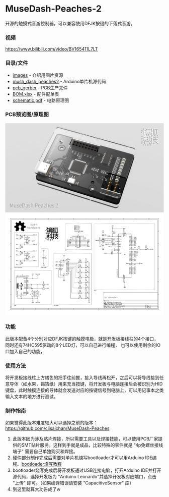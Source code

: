 # MuseDash-Peaches-2
开源的触摸式音游控制器，可以兼容使用DFJK按键的下落式音游。

### 视频
<https://www.bilibili.com/video/BV165411L7LT>

### 目录/文件
- [images](https://github.com/ciisaichan/MuseDash-Peaches-2/tree/main/images "images") - 介绍用图片资源
- [mush_dash_peaches2](https://github.com/ciisaichan/MuseDash-Peaches-2/tree/main/mush_dash_peaches2 "mush_dash_peaches2") - Arduino单片机源代码
- [pcb_gerber](https://github.com/ciisaichan/MuseDash-Peaches-2/tree/main/pcb_gerber "pcb_gerber") - PCB生产文件
- [BOM.xlsx](https://github.com/ciisaichan/MuseDash-Peaches-2/blob/main/BOM.xlsx "BOM.xlsx") - 配件配单表
- [schematic.pdf](https://github.com/ciisaichan/MuseDash-Peaches-2/blob/main/schematic.pdf "schematic.pdf") - 电路原理图

### PCB预览图/原理图
![PCB预览图](https://raw.githubusercontent.com/ciisaichan/MuseDash-Peaches-2/main/images/pcb2.jpg)
![电路原理图](https://raw.githubusercontent.com/ciisaichan/MuseDash-Peaches-2/main/images/sch.jpg)

### 功能
此版本配备4个分别对应DFJK按键的触摸电极，就是开发板接线柱的4个接口，
同时还有74HC595驱动的8个LED灯，可以自己进行编程，
也可以使用剩余的IO口加入自己的功能，

### 使用方法
将开发板接线柱上方橘色的把手往前推，接入导线再松开，之后可以将导线接到任意导体（如水果，锡箔纸）用来充当按键，将开发板与电脑连接后会被识别为HID键盘，此时触摸连接的导体就会发送对应的按键信号到电脑上，可以用记事本之类输入文本的地方进行测试。

### 制作指南
如果觉得此版本难度较大可以选择之前的版本：
<https://github.com/ciisaichan/MuseDash-Peaches>


1. 此版本因为涉及贴片焊接，所以需要工具以及焊接技能，可以使用PCB厂家提供的SMT贴片服务，这样到手就是成品，比较特殊的零件就是 "4p免螺丝接线端子" 需要自己单独购买和焊接。
2. 硬件部分制作完成后需要对单片机烧写bootloader才可以用Arduino IDE编程。[bootloader烧写教程](https://blog.csdn.net/sysjtlwx/article/details/73824903 "bootloader烧写教程")
3. bootloader烧写完成后将开发板通过USB连接电脑，打开Arduino IDE并打开源代码，选择开发板为 "Arduino Leonardo"并选择开发板对应端口，点击 "上传" 即可。（如果编译错误请安装 "CapacitiveSensor" 库）
4. 到这里就算大功告成了w

